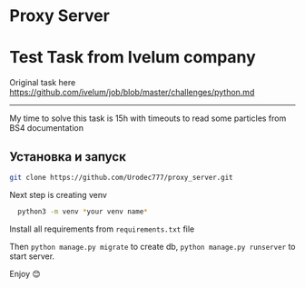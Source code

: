 
# Proxy Server

# Test Task from Ivelum company 
Original task here https://github.com/ivelum/job/blob/master/challenges/python.md
___
My time to solve this task is 15h with timeouts to read some particles from BS4 documentation


## Установка и запуск

```bash
git clone https://github.com/Urodec777/proxy_server.git
```
Next step is creating venv
```bash
  python3 -m venv *your venv name*
```

Install all requirements from `requirements.txt` file

Then `python manage.py migrate` to create db, `python manage.py runserver` to start server.

Enjoy :blush:


